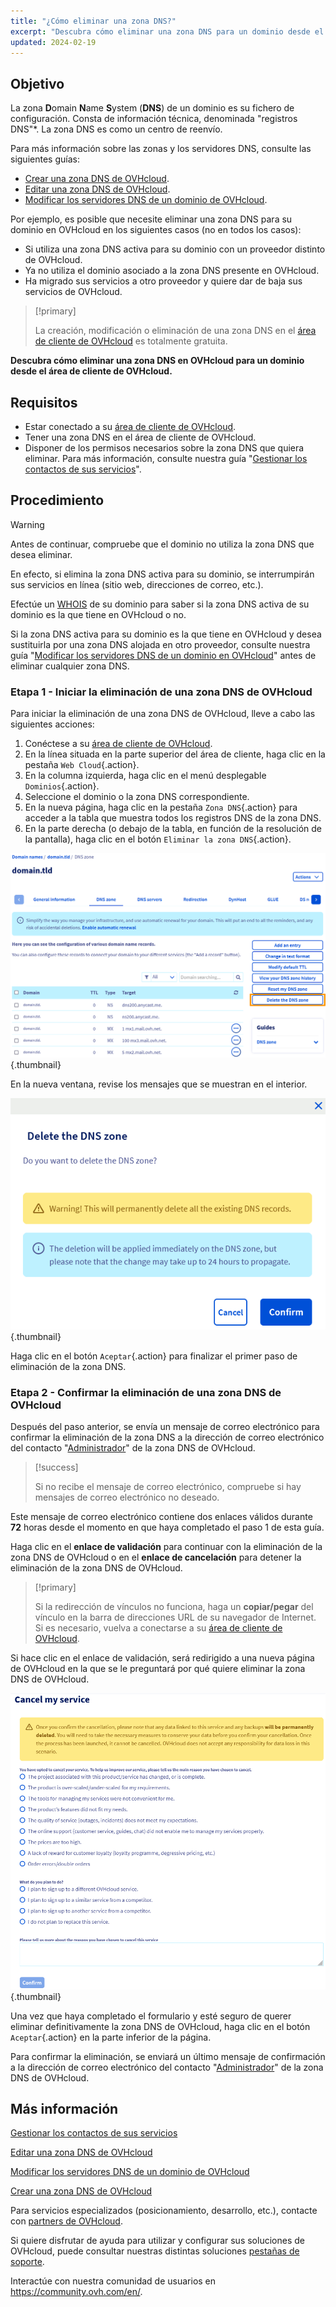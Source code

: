 ```yaml
---
title: "¿Cómo eliminar una zona DNS?"
excerpt: "Descubra cómo eliminar una zona DNS para un dominio desde el área de cliente de OVHcloud"
updated: 2024-02-19
---
```


## Objetivo

La zona **D**omain **N**ame **S**ystem (**DNS**) de un dominio es su fichero de configuración. Consta de información técnica, denominada "registros DNS"*. La zona DNS es como un centro de reenvío.

Para más información sobre las zonas y los servidores DNS, consulte las siguientes guías: 

- [Crear una zona DNS de OVHcloud](/pages/web_cloud/domains/dns_zone_create).
- [Editar una zona DNS de OVHcloud](/pages/web_cloud/domains/dns_zone_edit).
- [Modificar los servidores DNS de un dominio de OVHcloud](/pages/web_cloud/domains/dns_server_general_information).

Por ejemplo, es posible que necesite eliminar una zona DNS para su dominio en OVHcloud en los siguientes casos (no en todos los casos):

- Si utiliza una zona DNS activa para su dominio con un proveedor distinto de OVHcloud.
- Ya no utiliza el dominio asociado a la zona DNS presente en OVHcloud.
- Ha migrado sus servicios a otro proveedor y quiere dar de baja sus servicios de OVHcloud.

> [!primary]
>
> La creación, modificación o eliminación de una zona DNS en el [área de cliente de OVHcloud](https://www.ovh.com/auth/?action=gotomanager&from=https://www.ovh.es/&ovhSubsidiary=es) es totalmente gratuita.
>

**Descubra cómo eliminar una zona DNS en OVHcloud para un dominio desde el área de cliente de OVHcloud.**

## Requisitos

- Estar conectado a su [área de cliente de OVHcloud](https://www.ovh.com/auth/?action=gotomanager&from=https://www.ovh.es/&ovhSubsidiary=es).
- Tener una zona DNS en el área de cliente de OVHcloud.
- Disponer de los permisos necesarios sobre la zona DNS que quiera eliminar. Para más información, consulte nuestra guía "[Gestionar los contactos de sus servicios](/pages/account_and_service_management/account_information/managing_contacts)".

## Procedimiento

> [!warning]
>
> Antes de continuar, compruebe que el dominio no utiliza la zona DNS que desea eliminar.
>
> En efecto, si elimina la zona DNS activa para su dominio, se interrumpirán sus servicios en línea (sitio web, direcciones de correo, etc.).
>
> Efectúe un [WHOIS](https://www.ovhcloud.com/es-es/domains/whois/) de su dominio para saber si la zona DNS activa de su dominio es la que tiene en OVHcloud o no.
>
> Si la zona DNS activa para su dominio es la que tiene en OVHcloud y desea sustituirla por una zona DNS alojada en otro proveedor, consulte nuestra guía "[Modificar los servidores DNS de un dominio en OVHcloud](/pages/web_cloud/domains/dns_server_general_information)" antes de eliminar cualquier zona DNS.
>

### Etapa 1 - Iniciar la eliminación de una zona DNS de OVHcloud

Para iniciar la eliminación de una zona DNS de OVHcloud, lleve a cabo las siguientes acciones: 

1. Conéctese a su [área de cliente de OVHcloud](https://www.ovh.com/auth/?action=gotomanager&from=https://www.ovh.es/&ovhSubsidiary=es).
2. En la línea situada en la parte superior del área de cliente, haga clic en la pestaña `Web Cloud`{.action}.
3. En la columna izquierda, haga clic en el menú desplegable `Dominios`{.action}.
4. Seleccione el dominio o la zona DNS correspondiente.
5. En la nueva página, haga clic en la pestaña `Zona DNS`{.action} para acceder a la tabla que muestra todos los registros DNS de la zona DNS.
6. En la parte derecha (o debajo de la tabla, en función de la resolución de la pantalla), haga clic en el botón `Eliminar la zona DNS`{.action}.

![delete the DNS zone](images/delete-the-dns-zone.png){.thumbnail}

En la nueva ventana, revise los mensajes que se muestran en el interior.

![delete the DNS zone validation](images/delete-the-dns-zone-confirmation.png){.thumbnail}

Haga clic en el botón `Aceptar`{.action} para finalizar el primer paso de eliminación de la zona DNS.

### Etapa 2 - Confirmar la eliminación de una zona DNS de OVHcloud

Después del paso anterior, se envía un mensaje de correo electrónico para confirmar la eliminación de la zona DNS a la dirección de correo electrónico del contacto "[Administrador](/pages/account_and_service_management/account_information/managing_contacts)" de la zona DNS de OVHcloud.

> [!success]
>
> Si no recibe el mensaje de correo electrónico, compruebe si hay mensajes de correo electrónico no deseado.
>

Este mensaje de correo electrónico contiene dos enlaces válidos durante **72** horas desde el momento en que haya completado el paso 1 de esta guía.

Haga clic en el **enlace de validación** para continuar con la eliminación de la zona DNS de OVHcloud o en el **enlace de cancelación** para detener la eliminación de la zona DNS de OVHcloud.

> [!primary]
>
> Si la redirección de vínculos no funciona, haga un **copiar/pegar** del vínculo en la barra de direcciones URL de su navegador de Internet. Si es necesario, vuelva a conectarse a su [área de cliente de OVHcloud](https://www.ovh.com/auth/?action=gotomanager&from=https://www.ovh.es/&ovhSubsidiary=es).
>

Si hace clic en el enlace de validación, será redirigido a una nueva página de OVHcloud en la que se le preguntará por qué quiere eliminar la zona DNS de OVHcloud.

![cancel the service](images/cancel-my-service.png){.thumbnail}

Una vez que haya completado el formulario y esté seguro de querer eliminar definitivamente la zona DNS de OVHcloud, haga clic en el botón `Aceptar`{.action} en la parte inferior de la página.

Para confirmar la eliminación, se enviará un último mensaje de confirmación a la dirección de correo electrónico del contacto "[Administrador](/pages/account_and_service_management/account_information/managing_contacts)" de la zona DNS de OVHcloud.

## Más información

[Gestionar los contactos de sus servicios](/pages/account_and_service_management/account_information/managing_contacts)

[Editar una zona DNS de OVHcloud](/pages/web_cloud/domains/dns_zone_edit)

[Modificar los servidores DNS de un dominio de OVHcloud](/pages/web_cloud/domains/dns_server_general_information)

[Crear una zona DNS de OVHcloud](/pages/web_cloud/domains/dns_zone_create)

Para servicios especializados (posicionamiento, desarrollo, etc.), contacte con [partners de OVHcloud](https://partner.ovhcloud.com/es-es/directory/).

Si quiere disfrutar de ayuda para utilizar y configurar sus soluciones de OVHcloud, puede consultar nuestras distintas soluciones [pestañas de soporte](https://www.ovhcloud.com/es-es/support-levels/).

Interactúe con nuestra comunidad de usuarios en <https://community.ovh.com/en/>.
